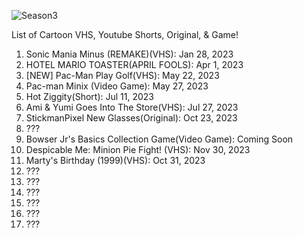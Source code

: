 ![Season3](https://github.com/thestickmanpixel/Season_3/assets/95284026/f7959fa2-56c9-4445-9c06-0f58fdebf356)





List of Cartoon VHS, Youtube Shorts, Original, & Game!




1. Sonic Mania Minus (REMAKE)(VHS): Jan 28, 2023
2. HOTEL MARIO TOASTER(APRIL FOOLS): Apr 1, 2023
3. [NEW] Pac-Man Play Golf(VHS): May 22, 2023
4. Pac-man Minix (Video Game): May 27, 2023
5. Hot Ziggity(Short): Jul 11, 2023
6. Ami & Yumi Goes Into The Store(VHS): Jul 27, 2023
7. StickmanPixel New Glasses(Original): Oct 23, 2023
8. ???
9. Bowser Jr's Basics Collection Game(Video Game): Coming Soon
10. Despicable Me: Minion Pie Fight! (VHS): Nov 30, 2023
11. Marty's Birthday (1999)(VHS): Oct 31, 2023
12. ???
13. ???
14. ???
15. ???
16. ???
17. ???
